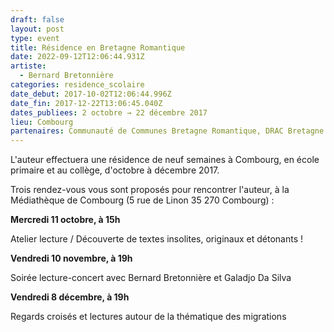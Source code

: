 ```yaml
---
draft: false
layout: post
type: event
title: Résidence en Bretagne Romantique
date: 2022-09-12T12:06:44.931Z
artiste:
  - Bernard Bretonnière
categories: residence_scolaire
date_debut: 2017-10-02T12:06:44.996Z
date_fin: 2017-12-22T13:06:45.040Z
dates_publiees: 2 octobre → 22 décembre 2017
lieu: Combourg
partenaires: Communauté de Communes Bretagne Romantique, DRAC Bretagne
---
```

L'auteur effectuera une résidence de neuf semaines à Combourg, en école primaire et au collège, d'octobre à décembre 2017.

Trois rendez-vous vous sont proposés pour rencontrer l'auteur, à la Médiathèque de Combourg (5 rue de Linon 35 270 Combourg) :

**Mercredi 11 octobre, à 15h**

Atelier lecture / Découverte de textes insolites, originaux et détonants !

**Vendredi 10 novembre, à 19h**

Soirée lecture-concert avec Bernard Bretonnière et Galadjo Da Silva

**Vendredi 8 décembre, à 19h**

Regards croisés et lectures autour de la thématique des migrations